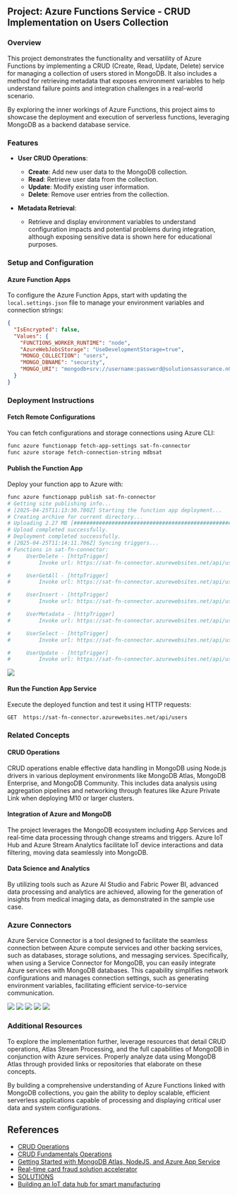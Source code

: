 ## Project: Azure Functions Service - CRUD Implementation on Users Collection

### Overview

This project demonstrates the functionality and versatility of Azure Functions by implementing a CRUD (Create, Read, Update, Delete) service for managing a collection of users stored in MongoDB. It also includes a method for retrieving metadata that exposes environment variables to help understand failure points and integration challenges in a real-world scenario.

By exploring the inner workings of Azure Functions, this project aims to showcase the deployment and execution of serverless functions, leveraging MongoDB as a backend database service.

### Features

- **User CRUD Operations**: 
  - **Create**: Add new user data to the MongoDB collection.
  - **Read**: Retrieve user data from the collection.
  - **Update**: Modify existing user information.
  - **Delete**: Remove user entries from the collection.

- **Metadata Retrieval**: 
  - Retrieve and display environment variables to understand configuration impacts and potential problems during integration, although exposing sensitive data is shown here for educational purposes.

### Setup and Configuration

#### Azure Function Apps

To configure the Azure Function Apps, start with updating the `local.settings.json` file to manage your environment variables and connection strings:

```json
{
  "IsEncrypted": false,
  "Values": {
    "FUNCTIONS_WORKER_RUNTIME": "node",
    "AzureWebJobsStorage": "UseDevelopmentStorage=true",
    "MONGO_COLLECTION": "users",
    "MONGO_DBNAME": "security",
    "MONGO_URI": "mongodb+srv://username:password@solutionsassurance.n0kts.mongodb.net/?retryWrites=true&w=majority&appName=MyLocalApp"
  }
}
```

### Deployment Instructions

#### Fetch Remote Configurations

You can fetch configurations and storage connections using Azure CLI:

```sh
func azure functionapp fetch-app-settings sat-fn-connector
func azure storage fetch-connection-string mdbsat
```

#### Publish the Function App

Deploy your function app to Azure with:

```sh
func azure functionapp publish sat-fn-connector
# Getting site publishing info...
# [2025-04-25T11:13:30.780Z] Starting the function app deployment...
# Creating archive for current directory...
# Uploading 2.27 MB [###############################################################################]
# Upload completed successfully.
# Deployment completed successfully.
# [2025-04-25T11:14:11.706Z] Syncing triggers...
# Functions in sat-fn-connector:
#     UserDelete - [httpTrigger]
#         Invoke url: https://sat-fn-connector.azurewebsites.net/api/users/{id}

#     UserGetAll - [httpTrigger]
#         Invoke url: https://sat-fn-connector.azurewebsites.net/api/users

#     UserInsert - [httpTrigger]
#         Invoke url: https://sat-fn-connector.azurewebsites.net/api/users

#     UserMetadata - [httpTrigger]
#         Invoke url: https://sat-fn-connector.azurewebsites.net/api/users

#     UserSelect - [httpTrigger]
#         Invoke url: https://sat-fn-connector.azurewebsites.net/api/users/{id}

#     UserUpdate - [httpTrigger]
#         Invoke url: https://sat-fn-connector.azurewebsites.net/api/users/{id}
```

![](./rsc/function.dashboard.jpg)

#### Run the Function App Service

Execute the deployed function and test it using HTTP requests:

```sh
GET  https://sat-fn-connector.azurewebsites.net/api/users
```

### Related Concepts

#### CRUD Operations

CRUD operations enable effective data handling in MongoDB using Node.js drivers in various deployment environments like MongoDB Atlas, MongoDB Enterprise, and MongoDB Community. This includes data analysis using aggregation pipelines and networking through features like Azure Private Link when deploying M10 or larger clusters.

#### Integration of Azure and MongoDB

The project leverages the MongoDB ecosystem including App Services and real-time data processing through change streams and triggers. Azure IoT Hub and Azure Stream Analytics facilitate IoT device interactions and data filtering, moving data seamlessly into MongoDB.

#### Data Science and Analytics

By utilizing tools such as Azure AI Studio and Fabric Power BI, advanced data processing and analytics are achieved, allowing for the generation of insights from medical imaging data, as demonstrated in the sample use case.

### Azure Connectors 
Azure Service Connector is a tool designed to facilitate the seamless connection between Azure compute services and other backing services, such as databases, storage solutions, and messaging services. Specifically, when using a Service Connector for MongoDB, you can easily integrate Azure services with MongoDB databases. This capability simplifies network configurations and manages connection settings, such as generating environment variables, facilitating efficient service-to-service communication.

![](./rsc/function.connector.1.jpg)
![](./rsc/function.connector.2.jpg)
![](./rsc/function.connector.3.jpg)
![](./rsc/function.connector.4.jpg)
![](./rsc/function.connector.5.jpg)

### Additional Resources

To explore the implementation further, leverage resources that detail CRUD operations, Atlas Stream Processing, and the full capabilities of MongoDB in conjunction with Azure services. Properly analyze data using MongoDB Atlas through provided links or repositories that elaborate on these concepts.

By building a comprehensive understanding of Azure Functions linked with MongoDB collections, you gain the ability to deploy scalable, efficient serverless applications capable of processing and displaying critical user data and system configurations.

## References
- [CRUD Operations](https://mongodb.com/docs/drivers/node/current/fundamentals/crud/)
- [CRUD Fundamentals Operations](https://mongodb.com/docs/drivers/kotlin/coroutine/current/fundamentals/crud/)
- [Getting Started with MongoDB Atlas, NodeJS, and Azure App Service](https://www.mongodb.com/developer/products/atlas/getting-started-azure-app-service-atlas)
- [Real-time card fraud solution accelerator](https://www.mongodb.com/solutions/solutions-library/real-time-card-fraud-solution)
- [SOLUTIONS](https://www.mongodb.com/solutions/solutions-library/ai-powered-healthcare)
- [Building an IoT data hub for smart manufacturing](https://www.mongodb.com/solutions/solutions-library/manufacturing-iot-data-hub-solution)